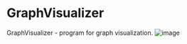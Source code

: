 # GraphVisualizer

GraphVisualizer - program for graph visualization.
![image](https://github.com/TakingAway/GraphVisualizer/blob/master/Image/Image.png)

